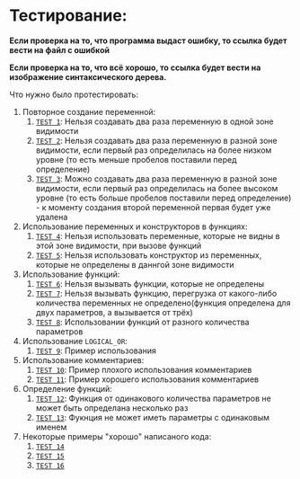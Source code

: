 # Тестирование:
**Если проверка на то, что программа выдаст ошибку, то ссылка будет вести на файл с ошибкой**

**Если проверка на то, что всё хорошо, то ссылка будет вести на изображение синтаксического дерева.**

Что нужно было протестировать:
1. Повторное создание переменной:
   1. <code>[TEST 1](tests/../test1/input1.out)</code>: Нельзя создавать два раза переменную в одной зоне видимости
   2. <code>[TEST 2](tests/../test2/input2.out)</code>: Нельзя создавать два раза переменную в разной зоне видимости, если первый раз определилась на более низком уровне (то есть меньше пробелов поставили перед определение)
   3. <code>[TEST 3](tests/../test3/input3.png)</code>: Можно создавать два раза переменную в разной зоне видимости, если первый раз определилась на более высоком уровне (то есть больше пробелов поставили перед определение) - к моменту создания второй переменной первая будет уже удалена
2. Использование переменных и конструкторов в функциях:
   1. <code>[TEST 4](tests/../test4/input4.out)</code>: Нельзя использовать переменные, которые не видны в этой зоне видимости, при вызове функций
   2. <code>[TEST 5](tests/../test5/input5.out)</code>: Нельзя использовать конструктор из переменных, которые не определены в даннгой зоне видимости
3. Использование функций:
   1. <code>[TEST 6](tests/../test6/input6.out)</code>: Нельзя вызывать функции, которые не определены
   2. <code>[TEST 7](tests/../test7/input7.out)</code>: Нельзя вызывать функцию, перегрузка от какого-либо количества переменных не определено(функция определена для двух параметров, а вызывается от трёх)
   3. <code>[TEST 8](tests/../test8/input8.png)</code>: Использовании функций от разного количества параметров
4. Использование `LOGICAL_OR`:
   1. <code>[TEST 9](tests/../test9/input9.png)</code>: Пример использования
5. Использование комментариев:
   1. <code>[TEST 10](tests/../test10/input10.out)</code>: Пример плохого использования комментариев
   2. <code>[TEST 11](tests/../test11/input11.png)</code>: Пример хорошего использования комментариев
6. Определение функций:
   1. <code>[TEST 12](tests/../test12/input12.out)</code>: Функция от одинакового количества параметров не может быть определана несколько раз
   2. <code>[TEST 13](tests/../test13/input13.out)</code>: Фукнция не может иметь параметры с одинаковым именем
7. Некоторые примеры "хорошо" написаного кода:
   1. <code>[TEST 14](tests/../test14/input14.png)</code>
   2. <code>[TEST 15](tests/../test15/input15.png)</code>
   3. <code>[TEST 16](tests/../test16/input16.png)</code>